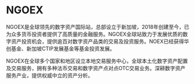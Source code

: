 # NGOEX

NGOEX是全球领先的数字资产国际站，总部设立于新加坡，2018年创建至今，已为众多货币投资者提供了高质量的金融服务。NGOEX全球站致力于发展优质的数字资产投资机会，提供逾百对数字资产品类的交易及投资服务。NOEX已经获得华创基金、新加坡CTIP发展基金等基金投资发展。

NGOEX在全球多个国家和地区设立本地交易服务中心，全球本土化数字资产配置及交易服务，拥有多种法币交易和数字资产点对点OTC交易业务。深耕数字资产服务产业，提供权威中立的资产分析。
